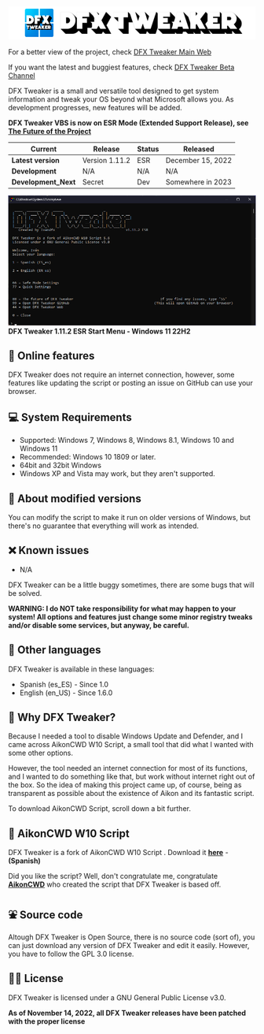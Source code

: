 ![](https://raw.githubusercontent.com/ivandfx/DFXTweaker/dfxtweakerweb/images/dfxilogo128.png)

For a better view of the project, check [DFX Tweaker Main Web](https://ivandfx.github.io/DFXTweaker)

If you want the latest and buggiest features, check [DFX Tweaker Beta Channel](https://ivandfx.github.io/DFXTweaker/beta/index.html)

DFX Tweaker is a small and versatile tool designed to get system information and tweak your OS beyond what Microsoft allows you. As development progresses, new features will be added.

**DFX Tweaker VBS is now on ESR Mode (Extended Support Release), see [The Future of the Project](https://ivandfx.github.io/DFXTweaker/newdfx.html)**

|Current|Release|Status|Released|
|---|---|---|---|
|**Latest version**|Version 1.11.2|ESR|December 15, 2022
|**Development**|N/A|N/A|N/A|
|**Development_Next**|Secret|Dev|Somewhere in 2023|

![](https://raw.githubusercontent.com/ivandfx/DFXTweaker/dfxtweakerweb/images/dfxesr1.png)
**DFX Tweaker 1.11.2 ESR Start Menu - Windows 11 22H2**

## 🐇 Online features
DFX Tweaker does not require an internet connection, however, some features like updating the script or posting an issue on GitHub can use your browser.

## 💻 System Requirements
- Supported: Windows 7, Windows 8, Windows 8.1, Windows 10 and Windows 11
- Recommended: Windows 10 1809 or later.
- 64bit and 32bit Windows
- Windows XP and Vista may work, but they aren't supported.

## 💱 About modified versions
You can modify the script to make it run on older versions of Windows, but there's no guarantee that everything will work as intended.

## ❌ Known issues
- N/A

DFX Tweaker can be a little buggy sometimes, there are some bugs that will be solved.

**WARNING: I do NOT take responsibility for what may happen to your system! All options and features just change some minor registry tweaks and/or disable some services, but anyway, be careful.**

## 🔆 Other languages
DFX Tweaker is available in these languages:
- Spanish (es_ES) - Since 1.0
- English (en_US) - Since 1.6.0

## 🧀 Why DFX Tweaker?
Because I needed a tool to disable Windows Update and Defender, and I came across AikonCWD W10 Script, a small tool that did what I wanted with some other options.

However, the tool needed an internet connection for most of its functions, and I wanted to do something like that, but work without internet right out of the box. So the idea of making this project came up, of course, being as transparent as possible about the existence of Aikon and its fantastic script.

To download AikonCWD Script, scroll down a bit further.

## 🧭 AikonCWD W10 Script
DFX Tweaker is a fork of AikonCWD W10 Script . Download it [**here**](https://github.com/aikoncwd/win10script) - **(Spanish)**

Did you like the script? Well, don't congratulate me, congratulate [**AikonCWD**](https://github.com/aikoncwd) who created the script that DFX Tweaker is based off.

## ⛲ Source code
Altough DFX Tweaker is Open Source, there is no source code (sort of), you can just download any version of DFX Tweaker and edit it easily. However, you have to follow the GPL 3.0 license.

## 👨‍🎓 License
DFX Tweaker is licensed under a GNU General Public License v3.0.

**As of November 14, 2022, all DFX Tweaker releases have been patched with the proper license**

